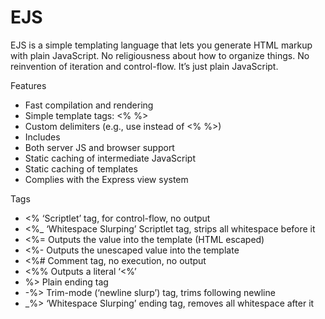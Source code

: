 # EJS
EJS is a simple templating language that lets you generate HTML markup with plain JavaScript. No religiousness about how to organize things. No reinvention of iteration and control-flow. It’s just plain JavaScript.  

Features
* Fast compilation and rendering
* Simple template tags: <% %>
* Custom delimiters (e.g., use <? ?> instead of <% %>)
* Includes
* Both server JS and browser support
* Static caching of intermediate JavaScript
* Static caching of templates
* Complies with the Express view system

Tags

* <% ‘Scriptlet’ tag, for control-flow, no output
* <%_ ‘Whitespace Slurping’ Scriptlet tag, strips all whitespace before it
* <%= Outputs the value into the template (HTML escaped)
* <%- Outputs the unescaped value into the template
* <%# Comment tag, no execution, no output
* <%% Outputs a literal ‘<%’
* %> Plain ending tag
* -%> Trim-mode (‘newline slurp’) tag, trims following newline
* _%> ‘Whitespace Slurping’ ending tag, removes all whitespace after it